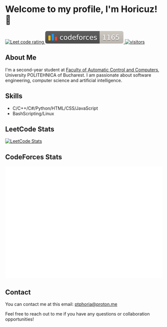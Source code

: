 # Welcome to my profile, I'm Horicuz! 👋
  
 <a href="https://leetcode.com/Horicuz/">
    <img src="https://cp-logo.vercel.app/leetcode/Horicuz" alt="Leet code rating" />
  </a>
  <a href="https://codeforces.com/profile/Horicuz">
    <img src="https://raw.githubusercontent.com/Horicuz/cf-stats/main/output/rating.svg" alt="CodeForces Rating" />
  </a>
  <a href="https://github.com/Horicuz/">
    <img src="https://komarev.com/ghpvc/?username=Horicuz" alt="visitors" />
  </a>
  
## About Me
I'm a second-year student at <a href="http://acs.pub.ro/">Faculty of Automatic Control and Computers</a>, University POLITEHNICA of Bucharest. I am passionate about software engineering, computer science and artificial intelligence.

## Skills
- C/C++/C#/Python/HTML/CSS/JavaScript
- BashScripting/Linux
  
## LeetCode Stats
[![LeetCode Stats](https://leetcode.card.workers.dev/Horicuz?theme=auto&font=baloo&extension=null)](https://leetcode.com/Horicuz/)

## CodeForces Stats
![](https://raw.githubusercontent.com/Horicuz/cf-stats/main/output/light_card.svg)

## Contact

You can contact me at this email: ptphoria@proton.me

Feel free to reach out to me if you have any questions or collaboration opportunities!
